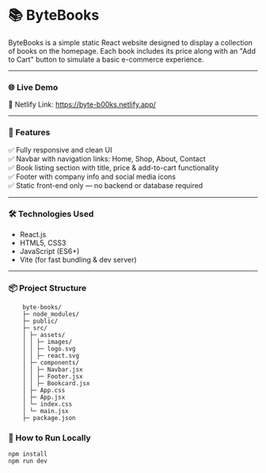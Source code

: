 # 📚 ByteBooks

ByteBooks is a simple static React website designed to display a collection of books on the homepage. Each book includes its price along with an "Add to Cart" button to simulate a basic e-commerce experience.

---

### 🌐 Live Demo  
🔗 Netlify Link: https://byte-b00ks.netlify.app/

---

### 🎯 Features

✅ Fully responsive and clean UI  
✅ Navbar with navigation links: Home, Shop, About, Contact  
✅ Book listing section with title, price & add-to-cart functionality  
✅ Footer with company info and social media icons  
✅ Static front-end only — no backend or database required  

---

### 🛠️ Technologies Used

- React.js
- HTML5, CSS3
- JavaScript (ES6+)
- Vite (for fast bundling & dev server)

---

### 📦 Project Structure

```
    byte-books/
    ├─ node_modules/
    ├─ public/
    ├─ src/
    │ ├─ assets/
    │ │ ├─ images/
    │ │ ├─ logo.svg
    │ │ ├─ react.svg
    │ ├─ components/
    │ │ ├─ Navbar.jsx
    │ │ ├─ Footer.jsx
    │ │ ├─ Bookcard.jsx
    │ ├─ App.css
    │ ├─ App.jsx
    │ └─ index.css
    │ └─ main.jsx
    ├─ package.json
```
### 🚀 How to Run Locally

    npm install     
    npm run dev